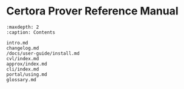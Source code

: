 Certora Prover Reference Manual
===============================

```{toctree}
:maxdepth: 2
:caption: Contents

intro.md
changelog.md
/docs/user-guide/install.md
cvl/index.md
approx/index.md
cli/index.md
portal/using.md
glossary.md
```

